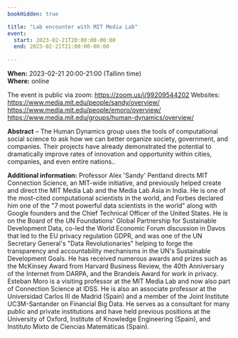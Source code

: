 ```yaml
---
bookHidden: true

title: "Lab encounter with MIT Media Lab"
event:
  start: 2023-02-21T20:00:00-00:00
  end: 2023-02-21T21:00:00-00:00
  
---
```


**When:** 2023-02-21 20:00-21:00 (Tallinn time)   
**Where:** online 

The event is public via zoom: https://zoom.us/j/99209544202
Websites: https://www.media.mit.edu/people/sandy/overview/
https://www.media.mit.edu/people/emoro/overview/
https://www.media.mit.edu/groups/human-dynamics/overview/


<!--more-->
**Abstract** – The Human Dynamics group uses the tools of computational social science to ask how we can better organize society, government, and companies. Their projects have already demonstrated the potential to dramatically improve rates of innovation and opportunity within cities, companies, and even entire nations..

**Additional information:** 
Professor Alex 'Sandy' Pentland directs MIT Connection Science, an MIT-wide initiative, and previously helped create and direct the MIT Media Lab and the Media Lab Asia in India. He is one of the most-cited  computational scientists in the world, and Forbes declared him one of the "7 most powerful data scientists in the world" along with Google founders and the Chief Technical Officer of the United States.  He is on the Board of the UN Foundations' Global Partnership for Sustainable Development Data, co-led the World Economic Forum discussion in Davos that led to the EU privacy regulation GDPR, and was one of the UN Secretary General's  "Data Revolutionaries" helping to forge the transparency and accountability mechanisms in the UN's Sustainable Development Goals.  He has received numerous awards and prizes such as the McKinsey Award from Harvard Business Review, the 40th Anniversary of the Internet from DARPA, and the Brandeis Award for work in privacy. 
Esteban Moro is a visiting professor at the MIT Media Lab and now also part of Connection Science at IDSS. He is also an associate professor at the Universidad Carlos III de Madrid (Spain) and a member of the Joint Institute UC3M-Santander on Financial Big Data. He serves as a consultant for many public and private institutions and have held previous positions at the University of Oxford, Institute of Knowledge Engineering (Spain), and Instituto Mixto de Ciencias Matemáticas (Spain).
